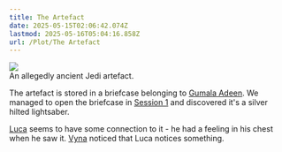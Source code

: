 ```yaml
---
title: The Artefact
date: 2025-05-15T02:06:42.074Z
lastmod: 2025-05-16T05:04:16.858Z
url: /Plot/The Artefact
---
```

<img src="/ob/Images/Saber%20Hilt.png">\
An allegedly ancient Jedi artefact.

The artefact is stored in a briefcase belonging to [Gumala Adeen](/Characters/NPC/Gumala%20Adeen). We managed to open the briefcase in [Session 1](/Session/Session%201) and discovered it's a silver hilted lightsaber.

[Luca](/Characters/PCs/Luca) seems to have some connection to it - he had a feeling in his chest when he saw it. [Vyna](/Characters/PCs/Vyna) noticed that Luca notices something.
